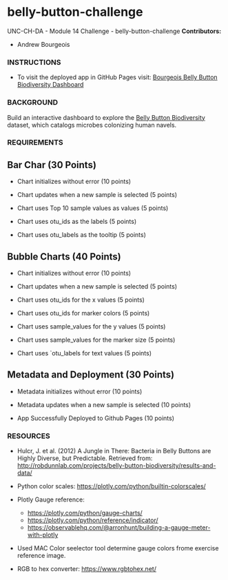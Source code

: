 # belly-button-challenge
UNC-CH-DA - Module 14 Challenge - belly-button-challenge
**Contributors:**
* Andrew Bourgeois

### **INSTRUCTIONS**
* To visit the deployed app in GitHub Pages visit:  [Bourgeois Belly Button Biodiversity Dashboard](https://andrew-bourgeois.github.io/belly-button-challenge/) 

### **BACKGROUND**
Build an interactive dashboard to explore the [Belly Button Biodiversity](https://robdunnlab.com/projects/belly-button-biodiversity/) dataset, which catalogs microbes colonizing human navels.

### **REQUIREMENTS**

## Bar Char (30 Points)

* Chart initializes without error (10 points)

* Chart updates when a new sample is selected (5 points)

* Chart uses Top 10 sample values as values (5 points)

* Chart uses otu_ids as the labels (5 points)

* Chart uses otu_labels as the tooltip (5 points)

## Bubble Charts (40 Points)

* Chart initializes without error (10 points)

* Chart updates when a new sample is selected (5 points)

* Chart uses otu_ids for the x values (5 points)

* Chart uses otu_ids for marker colors (5 points)

* Chart uses sample_values for the y values (5 points)

* Chart uses sample_values for the marker size (5 points)

* Chart uses `otu_labels for text values (5 points)

## Metadata and Deployment (30 Points)
* Metadata initializes without error (10 points)

* Metadata updates when a new sample is selected (10 points)

* App Successfully Deployed to Github Pages (10 points)

### **RESOURCES**

* Hulcr, J. et al. (2012) A Jungle in There: Bacteria in Belly Buttons are Highly Diverse, but Predictable. Retrieved from: http://robdunnlab.com/projects/belly-button-biodiversity/results-and-data/
* Python color scales: https://plotly.com/python/builtin-colorscales/ 
* Plotly Gauge reference: 
    - https://plotly.com/python/gauge-charts/
    - https://plotly.com/python/reference/indicator/
    - https://observablehq.com/@arronhunt/building-a-gauge-meter-with-plotly

* Used MAC Color seelector tool determine gauge colors frome exercise reference image.
* RGB to hex converter: https://www.rgbtohex.net/ 